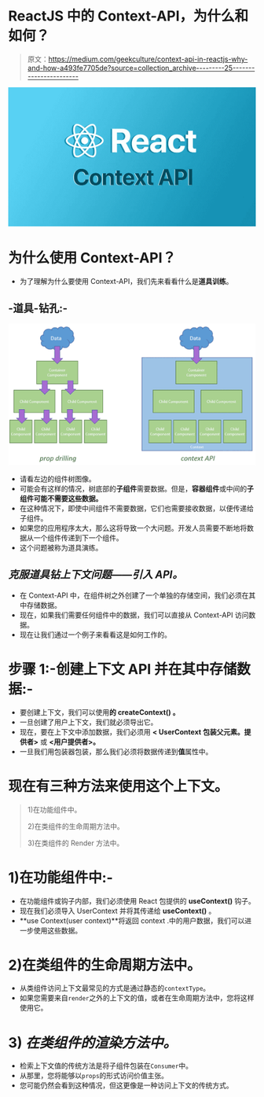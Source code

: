 # ReactJS 中的 Context-API，为什么和如何？

> 原文：<https://medium.com/geekculture/context-api-in-reactjs-why-and-how-a493fe7705de?source=collection_archive---------25----------------------->

![](img/390698711cc78b91b184bb052aa6f073.png)

# 为什么使用 Context-API？

*   为了理解为什么要使用 Context-API，我们先来看看什么是**道具训练**。

## -道具-钻孔:-

![](img/94425f03f339c526289efc2c3ac96fec.png)

*   请看左边的组件树图像。
*   可能会有这样的情况，树底部的**子组件**需要数据。但是，**容器组件**或中间的**子组件可能不需要这些数据。**
*   在这种情况下，即使中间组件不需要数据，它们也需要接收数据，以便传递给子组件。
*   如果您的应用程序太大，那么这将导致一个大问题。开发人员需要不断地将数据从一个组件传递到下一个组件。
*   这个问题被称为道具演练。

## ***克服道具钻上下文问题——引入 API。***

*   在 Context-API 中，在组件树之外创建了一个单独的存储空间，我们必须在其中存储数据。
*   现在，如果我们需要任何组件中的数据，我们可以直接从 Context-API 访问数据。
*   现在让我们通过一个例子来看看这是如何工作的。

# 步骤 1:-创建上下文 API 并在其中存储数据:-

*   要创建上下文，我们可以使用**的 **createContext()** 。**
*   一旦创建了用户上下文，我们就必须导出它。
*   现在，要在上下文中添加数据，我们必须用 **< UserContext 包装父元素。提供者>** 或 **<用户提供者>。**
*   一旦我们用包装器包装，那么我们必须将数据传递到**值**属性中。

# 现在有三种方法来使用这个上下文。

> 1)在功能组件中。
> 
> 2)在类组件的生命周期方法中。
> 
> 3)在类组件的 Render 方法中。

# 1)在功能组件中:-

*   在功能组件或钩子内部，我们必须使用 React 包提供的 **useContext()** 钩子。
*   现在我们必须导入 UserContext 并将其传递给 **useContext()** 。
*   **use Context(user context)**将返回 context .中的用户数据，我们可以进一步使用这些数据。

# 2)在类组件的生命周期方法中。

*   从类组件访问上下文最常见的方式是通过静态的`contextType`。
*   如果您需要来自`render`之外的上下文的值，或者在生命周期方法中，您将这样使用它。

# 3) *在类组件的渲染方法中。*

*   检索上下文值的传统方法是将子组件包装在`Consumer`中。
*   从那里，您将能够以`props`的形式访问价值主张。
*   您可能仍然会看到这种情况，但这更像是一种访问上下文的传统方式。